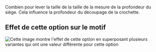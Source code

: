 Combien pour lever la taille de la taille de la mesure de la profondeur du siège. Cela influence la profondeur du découpage de la crochette.

## Effet de cette option sur le motif

![Cette image montre l'effet de cette option en superposant plusieurs variantes qui ont une valeur différente pour cette option](waralee\_waistraise\_sample.svg "Effet de cette option sur le motif")
